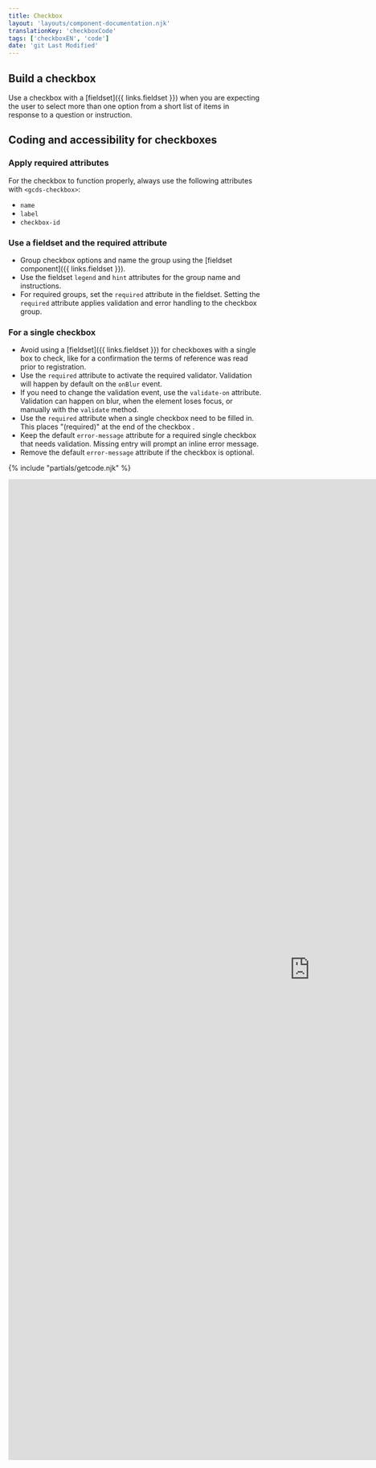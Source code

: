 ```yaml
---
title: Checkbox
layout: 'layouts/component-documentation.njk'
translationKey: 'checkboxCode'
tags: ['checkboxEN', 'code']
date: 'git Last Modified'
---
```


## Build a checkbox

Use a checkbox with a [fieldset]({{ links.fieldset }}) when you are expecting the user to select more than one option from a short list of items in response to a question or instruction.

## Coding and accessibility for checkboxes

### Apply required attributes

For the checkbox to function properly, always use the following attributes with `<gcds-checkbox>`:

- `name`
- `label`
- `checkbox-id`

### Use a fieldset and the required attribute

- Group checkbox options and name the group using the [fieldset component]({{ links.fieldset }}).
- Use the fieldset `legend` and `hint` attributes for the group name and instructions.
- For required groups, set the `required` attribute in the fieldset. Setting the `required` attribute applies validation and error handling to the checkbox group.

### For a single checkbox

- Avoid using a [fieldset]({{ links.fieldset }}) for checkboxes with a single box to check, like for a confirmation the terms of reference was read prior to registration.
- Use the `required` attribute to activate the required validator. Validation will happen by default on the `onBlur` event.
- If you need to change the validation event, use the `validate-on` attribute. Validation can happen on blur, when the element loses focus, or manually with the `validate` method.
- Use the `required` attribute when a single checkbox need to be filled in. This places "(required)" at the end of the checkbox .
- Keep the default `error-message` attribute for a required single checkbox that needs validation. Missing entry will prompt an inline error message.
- Remove the default `error-message` attribute if the checkbox is optional.

{% include "partials/getcode.njk" %}

<iframe
  title="Overview of gcds-checkbox properties and events."
  src="https://cds-snc.github.io/gcds-components/iframe.html?viewMode=docs&demo=true&singleStory=true&id=components-checkbox--events-properties&lang=en"
  width="1200"
  height="1950"
  style="display: block; margin: 0 auto;"
  frameBorder="0"
  allow="clipboard-write"
></iframe>
